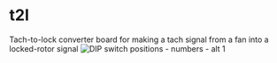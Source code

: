 # t2l
Tach-to-lock converter board for making a tach signal from a fan into a locked-rotor signal
![DIP switch positions - numbers - alt 1](https://github.com/BhSimon/t2l/assets/7036461/d5fe2150-0bf1-46b8-83d2-74a58dbf4273)
